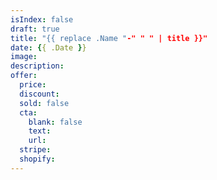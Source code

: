 ```yaml
---
isIndex: false
draft: true
title: "{{ replace .Name "-" " " | title }}"
date: {{ .Date }}
image:
description:
offer:
  price:
  discount:
  sold: false
  cta:
    blank: false
    text:
    url:
  stripe:
  shopify:
---
```

